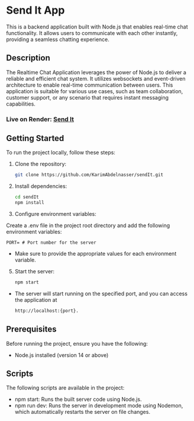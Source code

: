 # Send It App

This is a backend application built with Node.js that enables real-time chat functionality. It allows users to communicate with each other instantly, providing a seamless chatting experience.

## Description

The Realtime Chat Application leverages the power of Node.js to deliver a reliable and efficient chat system. It utilizes websockets and event-driven architecture to enable real-time communication between users. This application is suitable for various use cases, such as team collaboration, customer support, or any scenario that requires instant messaging capabilities.

### Live on Render: [Send It](https://todo-vpw3.onrender.com)

## Getting Started

To run the project locally, follow these steps:

1. Clone the repository:

    ```bash
    git clone https://github.com/KarimAbdelnasser/sendIt.git
    ```

2. Install dependencies:

    ```bash
    cd sendIt
    npm install
    ```

3. Configure environment variables:

Create a .env file in the project root directory and add the following environment variables:

    PORT= # Port number for the server

-   Make sure to provide the appropriate values for each environment variable.

5.  Start the server:

    ```bash
    npm start
    ```

-   The server will start running on the specified port, and you can access the application at
    ```bash
    http://localhost:{port}.
    ```

## Prerequisites

Before running the project, ensure you have the following:

-   Node.js installed (version 14 or above)

## Scripts

The following scripts are available in the project:

-   npm start: Runs the built server code using Node.js.
-   npm run dev: Runs the server in development mode using Nodemon, which automatically restarts the server on file changes.
